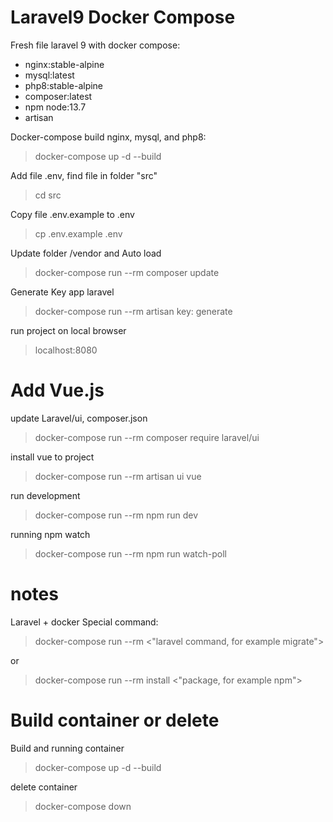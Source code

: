 # Laravel9 Docker Compose

Fresh file laravel 9 with docker compose:
  - nginx:stable-alpine
  - mysql:latest
  - php8:stable-alpine
  - composer:latest
  - npm node:13.7
  - artisan



Docker-compose build nginx, mysql, and php8:
> docker-compose up -d --build

Add file .env, find file in folder "src"
> cd src

Copy file .env.example to .env
> cp .env.example .env

Update folder /vendor and Auto load
> docker-compose run --rm composer update

Generate Key app laravel
> docker-compose run --rm artisan key: generate

run project on local browser
> localhost:8080


#  Add Vue.js

update Laravel/ui, composer.json
> docker-compose run --rm composer require laravel/ui

install vue to project
>  docker-compose run --rm artisan ui vue 

run development
> docker-compose run --rm npm run dev  

running npm watch
>  docker-compose run --rm npm run watch-poll



# notes

Laravel + docker Special command:
> docker-compose run --rm <"laravel command, for example migrate">

or
> docker-compose run --rm install <"package,  for example npm">

# Build container or delete

Build and running container
> docker-compose up -d --build

delete container
> docker-compose down







